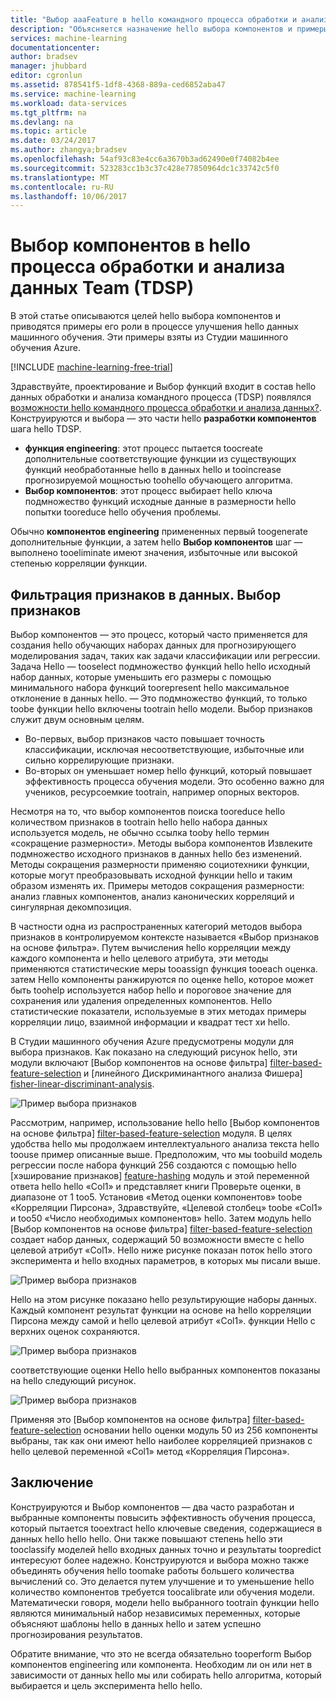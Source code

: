 ```yaml
---
title: "Выбор aaaFeature в hello командного процесса обработки и анализа данных | Документы Microsoft"
description: "Объясняется назначение hello выбора компонентов и примеры их роли в процессе улучшения hello данных машинного обучения."
services: machine-learning
documentationcenter: 
author: bradsev
manager: jhubbard
editor: cgronlun
ms.assetid: 878541f5-1df8-4368-889a-ced6852aba47
ms.service: machine-learning
ms.workload: data-services
ms.tgt_pltfrm: na
ms.devlang: na
ms.topic: article
ms.date: 03/24/2017
ms.author: zhangya;bradsev
ms.openlocfilehash: 54af93c83e4cc6a3670b3ad62490e0f74082b4ee
ms.sourcegitcommit: 523283cc1b3c37c428e77850964dc1c33742c5f0
ms.translationtype: MT
ms.contentlocale: ru-RU
ms.lasthandoff: 10/06/2017
---
```

# <a name="feature-selection-in-hello-team-data-science-process-tdsp"></a>Выбор компонентов в hello процесса обработки и анализа данных Team (TDSP)
В этой статье описываются целей hello выбора компонентов и приводятся примеры его роли в процессе улучшения hello данных машинного обучения. Эти примеры взяты из Студии машинного обучения Azure. 

[!INCLUDE [machine-learning-free-trial](../../includes/machine-learning-free-trial.md)]

Здравствуйте, проектирование и Выбор функций входит в состав hello данных обработки и анализа командного процесса (TDSP) появлялся [возможности hello командного процесса обработки и анализа данных?](data-science-process-overview.md). Конструируются и выбора — это части hello **разработки компонентов** шага hello TDSP.

* **функция engineering**: этот процесс пытается toocreate дополнительные соответствующие функции из существующих функций необработанные hello в данных hello и tooincrease прогнозируемой мощностью toohello обучающего алгоритма.
* **Выбор компонентов**: этот процесс выбирает hello ключа подмножество функций исходные данные в размерности hello попытки tooreduce hello обучения проблемы.

Обычно **компонентов engineering** примененных первый toogenerate дополнительные функции, а затем hello **Выбор компонентов** шаг — выполнено tooeliminate имеют значения, избыточные или высокой степенью корреляции функции.

## <a name="filtering-features-from-your-data---feature-selection"></a>Фильтрация признаков в данных. Выбор признаков
Выбор компонентов — это процесс, который часто применяется для создания hello обучающих наборах данных для прогнозирующего моделирования задач, таких как задачи классификации или регрессии. Задача Hello — tooselect подмножество функций hello hello исходный набор данных, которые уменьшить его размеры с помощью минимального набора функций toorepresent hello максимальное отклонение в данных hello. — Это подмножество функций, то только toobe функции hello включены tootrain hello модели. Выбор признаков служит двум основным целям.

* Во-первых, выбор признаков часто повышает точность классификации, исключая несоответствующие, избыточные или сильно коррелирующие признаки.
* Во-вторых он уменьшает номер hello функций, который повышает эффективность процесса обучения модели. Это особенно важно для учеников, ресурсоемкие tootrain, например опорных векторов.

Несмотря на то, что выбор компонентов поиска tooreduce hello количеством признаков в tootrain hello hello набора данных используется модель, не обычно ссылка tooby hello термин «сокращение размерности». Методы выбора компонентов Извлеките подмножество исходного признаков в данных hello без изменений.  Методы сокращения размерности применяю социотехники функции, которые могут преобразовывать исходной функции hello и таким образом изменять их. Примеры методов сокращения размерности: анализ главных компонентов, анализ канонических корреляций и сингулярная декомпозиция.

В частности одна из распространенных категорий методов выбора признаков в контролируемом контексте называется «Выбор признаков на основе фильтра». Путем вычисления hello корреляции между каждого компонента и hello целевого атрибута, эти методы применяются статистические меры tooassign функция tooeach оценка. затем Hello компоненты ранжируются по оценке hello, которое может быть toohelp используется набор hello и пороговое значение для сохранения или удаления определенных компонентов. Hello статистические показатели, используемые в этих методах примеры корреляции лицо, взаимной информации и квадрат тест хи hello.

В Студии машинного обучения Azure предусмотрены модули для выбора признаков. Как показано на следующий рисунок hello, эти модули включают [Выбор компонентов на основе фильтра] [ filter-based-feature-selection] и [линейного Дискриминантного анализа Фишера] [ fisher-linear-discriminant-analysis].

![Пример выбора признаков](./media/machine-learning-data-science-select-features/feature-Selection.png)

Рассмотрим, например, использование hello hello [Выбор компонентов на основе фильтра] [ filter-based-feature-selection] модуля. В целях удобства hello мы продолжаем интеллектуального анализа текста hello toouse пример описанные выше. Предположим, что мы toobuild модель регрессии после набора функций 256 создаются с помощью hello [хэширование признаков] [ feature-hashing] модуль и этой переменной ответа hello hello «Col1» и представляет книги Проверьте оценки, в диапазоне от 1 too5. Установив «Метод оценки компонентов» toobe «Корреляции Пирсона», Здравствуйте, «Целевой столбец» toobe «Col1» и too50 «Число необходимых компонентов» hello. Затем модуль hello [Выбор компонентов на основе фильтра] [ filter-based-feature-selection] создает набор данных, содержащий 50 возможности вместе с hello целевой атрибут «Col1». Hello ниже рисунке показан поток hello этого эксперимента и hello входных параметров, в которых мы писали выше.

![Пример выбора признаков](./media/machine-learning-data-science-select-features/feature-Selection1.png)

Hello на этом рисунке показано hello результирующие наборы данных. Каждый компонент результат функции на основе на hello корреляции Пирсона между самой и hello целевой атрибут «Col1». функции Hello с верхних оценок сохраняются.

![Пример выбора признаков](./media/machine-learning-data-science-select-features/feature-Selection2.png)

соответствующие оценки Hello hello выбранных компонентов показаны на hello следующий рисунок.

![Пример выбора признаков](./media/machine-learning-data-science-select-features/feature-Selection3.png)

Применяя это [Выбор компонентов на основе фильтра] [ filter-based-feature-selection] основании hello оценки модуль 50 из 256 компоненты выбраны, так как они имеют hello наиболее корреляцией признаков с hello целевой переменной «Col1» метод «Корреляция Пирсона».

## <a name="conclusion"></a>Заключение
Конструируются и Выбор компонентов — два часто разработан и выбранные компоненты повысить эффективность обучения процесса, который пытается tooextract hello ключевые сведения, содержащиеся в данных hello hello hello. Они также повышают степень hello эти tooclassify моделей hello входных данных точно и результаты toopredict интересуют более надежно. Конструируются и выбора можно также объединять обучения hello toomake работы большего количества вычислений со. Это делается путем улучшение и то уменьшение hello количество компонентов требуется toocalibrate или обучения модели. Математически говоря, модели hello выбранного tootrain функции hello являются минимальный набор независимых переменных, которые объясняют шаблоны hello в данных hello и затем успешно прогнозирования результатов.

Обратите внимание, что это не всегда обязательно tooperform Выбор компонентов engineering или компонента. Необходим ли он или нет в зависимости от данных hello мы или собирать hello алгоритма, который выбирается и цель эксперимента hello hello.

<!-- Module References -->
[feature-hashing]: https://msdn.microsoft.com/library/azure/c9a82660-2d9c-411d-8122-4d9e0b3ce92a/
[filter-based-feature-selection]: https://msdn.microsoft.com/library/azure/918b356b-045c-412b-aa12-94a1d2dad90f/
[fisher-linear-discriminant-analysis]: https://msdn.microsoft.com/library/azure/dcaab0b2-59ca-4bec-bb66-79fd23540080/

